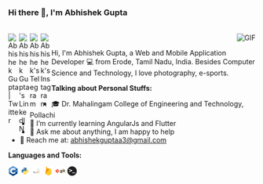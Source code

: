 ### Hi there 👋, I'm Abhishek Gupta

<br/>


<a href="https://twitter.com/iAbhishGupta">
<img align="left" alt="Abhishek Gupta | Twitter" width="22px" src="https://img.icons8.com/fluent/48/000000/twitter.png" />
</a>
<a href="https://www.linkedin.com/in/iabhishgupta/">
<img align="left" alt="Abhishek Gupta's LinkedIN" width="22px" src="https://img.icons8.com/color/48/000000/linkedin.png" />
</a>
<a href="https://t.me/AbhishGupta">
<img align="left" alt="Abhishek's Telegram" width="22px" src="https://img.icons8.com/fluent/48/000000/telegram-app.png" />
</a>
<a href="https://www.instagram.com/abhish_gupta/">
<img align="left" alt="Abhishek's Instagram" width="22px" src="https://img.icons8.com/fluent/48/000000/instagram-new.png" />
</a>
<img align="right" alt="GIF" src="https://media.giphy.com/media/iIqmM5tTjmpOB9mpbn/giphy.gif" />

<br />

Hi, I'm Abhishek Gupta, a Web and Mobile Application Developer 💻 from Erode, Tamil Nadu, India. Besides Computer Science and Technology, I love photography, e-sports.


**Talking about Personal Stuffs:**

- 🎓 Dr. Mahalingam College of Engineering and Technology, Pollachi
- 🌱 I’m currently learning AngularJs and Flutter
- 💬 Ask me about anything, I am happy to help
- 📧 Reach me at: abhishekguptaa3@gmail.com

**Languages and Tools:**

<code><img height="20" src="https://raw.githubusercontent.com/github/explore/80688e429a7d4ef2fca1e82350fe8e3517d3494d/topics/cpp/cpp.png"></code>
<code><img height="20" src="https://raw.githubusercontent.com/github/explore/80688e429a7d4ef2fca1e82350fe8e3517d3494d/topics/python/python.png"></code>
<code><img height="20" src="https://raw.githubusercontent.com/github/explore/80688e429a7d4ef2fca1e82350fe8e3517d3494d/topics/mysql/mysql.png"></code>
<code><img height="20" src="https://raw.githubusercontent.com/github/explore/80688e429a7d4ef2fca1e82350fe8e3517d3494d/topics/firebase/firebase.png"></code>
<code><img height="20" src="https://raw.githubusercontent.com/github/explore/80688e429a7d4ef2fca1e82350fe8e3517d3494d/topics/git/git.png"></code>
<code><img height="20" src="https://raw.githubusercontent.com/github/explore/80688e429a7d4ef2fca1e82350fe8e3517d3494d/topics/terminal/terminal.png"></code>

